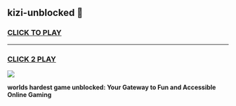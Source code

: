 
## kizi-unblocked 👋
<h3>
<a href="https://premium.freeplayer.one?title=kizi-unblocked&ref=14F">CLICK TO PLAY</a></h3>
<hr>

<h3>
<a href="https://premium.freeplayer.one?title=kizi-unblocked&ref=14F">CLICK 2 PLAY</a>
  
</h3>

<a href="https://premium.freeplayer.one?title=kizi-unblocked&ref=12F/"><img src="https://clearcache.store/games.png"></a>


**worlds hardest game unblocked: Your Gateway to Fun and Accessible Online Gaming**
